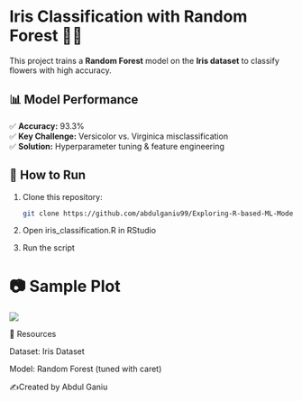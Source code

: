 # Iris Classification with Random Forest 🌸🌿  
This project trains a **Random Forest** model on the **Iris dataset** to classify flowers with high accuracy.  

## 📊 Model Performance  
✅ **Accuracy:** 93.3%  
✅ **Key Challenge:** Versicolor vs. Virginica misclassification  
✅ **Solution:** Hyperparameter tuning & feature engineering  

## 📌 How to Run  
1. Clone this repository:  
   ```bash
   git clone https://github.com/abdulganiu99/Exploring-R-based-ML-Models
   
2. Open iris_classification.R in RStudio

3. Run the script

# 📷 Sample Plot

![ ](Rplot.png)

🔗 Resources

Dataset: Iris Dataset

Model: Random Forest (tuned with caret)

✍️Created by Abdul Ganiu
